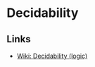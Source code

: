 # Decidability

## Links
- [Wiki: Decidability (logic)](https://en.wikipedia.org/wiki/Decidability_(logic))
